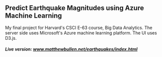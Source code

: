 ## Predict Earthquake Magnitudes using Azure Machine Learning

My final project for Harvard's CSCI E-63 course, Big Data Analytics. The server side uses Microsoft's Azure machine learning platform. The UI uses D3.js.

##### Live version: www.matthewbullen.net/earthquakes/index.html

